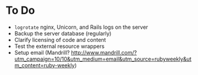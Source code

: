 To Do
=====

* `logrotate` nginx, Unicorn, and Rails logs on the server
* Backup the server database (regularly)
* Clarify licensing of code and content
* Test the external resource wrappers
* Setup email (Mandrill?  http://www.mandrill.com/?utm_campaign=10/10&utm_medium=email&utm_source=rubyweekly&utm_content=ruby-weekly)
